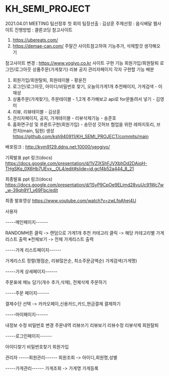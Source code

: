 # KH_SEMI_PROJECT

2021.04.01 MEETING
팀선정후 첫 회의
팀장선출 : 김상훈
주제선정 : 음식배달 웹사이트
진행방법 : 클론코딩
참고사이트
1. https://ubereats.com/
2. https://demae-can.com/
주말간 사이트참고하여 기능추가, 삭제할것 생각해오기

참고사이트 변경 : https://www.yogiyo.co.kr
사이트 구현 기능
회원가입/회원탈퇴
로그인/로그아웃
상품주문(가게찾기)
리뷰
공지
관리자페이지
각자 구현할 기능 배분
1. 회원가입/회원탈퇴, 회원테이블 - 황윤진
2. 로그인/로그아웃, 아이디/비밀번호 찾기, 오늘의가게1개 추천페이지, 가게검색 - 이재성
3. 상품주문(가게찾기), 주문테이블 - 1,2개 추가해보고 api로 for문돌려서 넣기 - 김영미
4. 리뷰, 리뷰테이블 - 김상훈
5. 관리자페이지, 공지, 가게테이블 - 리뷰삭제기능 - 송준호
6. 홈화면구성 및 프론트구현(회원가입) - 송민성
깃허브 협업을 위한 레파지토리, 브런치(main, 팀원) 생성
https://github.com/ksh940911/KH_SEMI_PROJECT/commits/main

배포링크 : http://kym9129.ddns.net:10000/yeogiyo/

기획발표 ppt 링크(docs)
https://docs.google.com/presentation/d/1VZlXShFJVXbhDd2DAiqH-THgSKq_0X6Hb7UEvx__OL4/edit#slide=id.gcf4b52a444_8_21

최종발표 ppt 링크(docs)
https://docs.google.com/presentation/d/1SyP9CpOe9ELimd28vuUc91Wc7w_w-39qh9Y1_v69Fbc/edit

최종 발표영상
https://www.youtube.com/watch?v=zwLfqAhej4U

사용자 

-----메인페이지------

RANDOM버튼 클릭 -> 랜덤으로 가게1개 추천
카테고리 클릭 -> 해당 카테고리별 가게리스트 출력
※전체보기 -> 전체 가게리스트 출력

-----가게 리스트페이지------

가게리스트 정렬(평점순, 리뷰많은순, 최소주문금액순)
가게검색(가게명)

-----가게 상세페이지------

주문표에 메뉴 담기(개수 추가,삭제), 전체삭제
주문하기

-----주문 페이지------

결제수단 선택 -> 카카오페이,신용카드,카드,현금결제
결제하기

-----마이페이지------

내정보 수정
비밀번호 변경
주문내역
리뷰쓰기
리뷰보기
리뷰수정
리뷰삭제
회원탈퇴

-----로그인페이지------

아이디찾기
비밀번호찾기
회원가입



관리자
-----회원관리------
회원조회 -> 아이디,회원명,성별

-----가게관리------
가게조회 -> 가게명
가게등록
